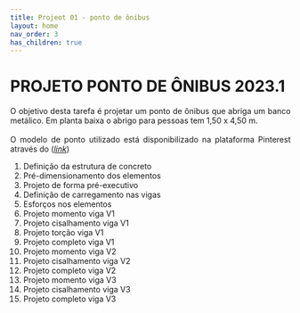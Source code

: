 ```yaml
---
title: Projeot 01 - ponto de ônibus
layout: home
nav_order: 3
has_children: true
---
```


<h1><b>PROJETO PONTO DE ÔNIBUS 2023.1</b></h1>

<p align = "justify">
  O objetivo desta tarefa é projetar um ponto de ônibus que abriga um banco metálico. Em planta baixa o abrigo para pessoas tem 1,50 x 4,50 m.
  <br><br>
  O modelo de ponto utilizado está disponibilizado na plataforma Pinterest através do (<a href="https://br.pinterest.com/pin/678073287641435121/" target="_blank"><i>link</i></a>)  
</p>

<ol>
  <li>Definição da estrutura de concreto</li>
  <li>Pré-dimensionamento dos elementos</li>
  <li>Projeto de forma pré-executivo</li>
  <li>Definição de carregamento nas vigas</li>
  <li>Esforços nos elementos</li>
  <li>Projeto momento viga V1</li>
  <li>Projeto cisalhamento viga V1</li>
  <li>Projeto torção viga V1</li>
  <li>Projeto completo viga V1</li>
  <li>Projeto momento viga V2</li>
  <li>Projeto cisalhamento viga V2</li>
  <li>Projeto completo viga V2</li>
  <li>Projeto momento viga V3</li>
  <li>Projeto cisalhamento viga V3</li>
  <li>Projeto completo viga V3</li>
</ol>
